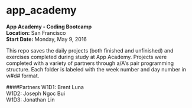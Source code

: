 # app_academy

**App Academy - Coding Bootcamp**  
**Location:** San Francisco  
**Start Date:** Monday, May 9, 2016  

This repo saves the daily projects (both finished and unfinished) and exercises completed during study at App Academy.
Projects were completed with a variety of partners through a/A's pair programming structure. 
Each folder is labeled with the week number and day number in w#d# format.

####Partners
W1D1: Brent Luna  
W1D2: Joseph Ngoc Bui  
W1D3: Jonathan Lin  

